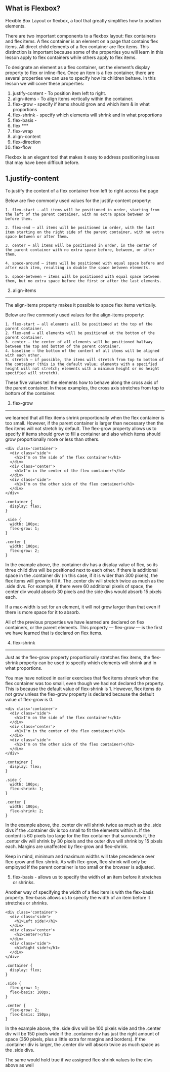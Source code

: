 ## What is Flexbox?

Flexible Box Layout or flexbox, a tool that greatly simplifies how to position elements.

There are two important components to a flexbox layout: flex containers and flex items. A flex container is an element on a page that contains flex items. All direct child elements of a flex container are flex items. This distinction is important because some of the properties you will learn in this lesson apply to flex containers while others apply to flex items.

To designate an element as a flex container, set the element’s display property to flex or inline-flex. Once an item is a flex container, there are several properties we can use to specify how its children behave. In this lesson we will cover these properties:

1.  justify-content - To position item left to right.
2.  align-items - To align items vertically within the container.
3.  flex-grow - specify if items should grow and which item & in what proportions
4.  flex-shrink - specify which elements will shrink and in what proportions
5.  flex-basis -
6.  flex \*\*\*
7.  flex-wrap
8.  align-content
9.  flex-direction
10. flex-flow

Flexbox is an elegant tool that makes it easy to address positioning issues that may have been difficult before.

## 1.justify-content

To justify the content of a flex container from left to right across the page

Below are five commonly used values for the justify-content property:

    1. flex-start — all items will be positioned in order, starting from the left of the parent container, with no extra space between or before them.

    2. flex-end — all items will be positioned in order, with the last item starting on the right side of the parent container, with no extra space between or after them.

    3. center — all items will be positioned in order, in the center of the parent container with no extra space before, between, or after them.

    4. space-around — items will be positioned with equal space before and after each item, resulting in double the space between elements.

    5. space-between — items will be positioned with equal space between them, but no extra space before the first or after the last elements.

2. align-items

---

The align-items property makes it possible to space flex items vertically.

Below are five commonly used values for the align-items property:

    1. flex-start — all elements will be positioned at the top of the parent container.
    2. flex-end — all elements will be positioned at the bottom of the parent container.
    3. center — the center of all elements will be positioned halfway between the top and bottom of the parent container.
    4. baseline — the bottom of the content of all items will be aligned with each other.
    5. stretch — if possible, the items will stretch from top to bottom of the container (this is the default value; elements with a specified height will not stretch; elements with a minimum height or no height specified will stretch).

These five values tell the elements how to behave along the cross axis of the parent container. In these examples, the cross axis stretches from top to bottom of the container.

3. flex-grow

---

we learned that all flex items shrink proportionally when the flex container is too small. However, if the parent container is larger than necessary then the flex items will not stretch by default. The flex-grow property allows us to specify if items should grow to fill a container and also which items should grow proportionally more or less than others.

```
<div class='container'>
  <div class='side'>
    <h1>I’m on the side of the flex container!</h1>
  </div>
  <div class='center'>
    <h1>I'm in the center of the flex container!</h1>
  </div>
  <div class='side'>
    <h1>I'm on the other side of the flex container!</h1>
  </div>
</div>

.container {
  display: flex;
}

.side {
  width: 100px;
  flex-grow: 1;
}

.center {
  width: 100px;
  flex-grow: 2;
}
```

In the example above, the .container div has a display value of flex, so its three child divs will be positioned next to each other. If there is additional space in the .container div (in this case, if it is wider than 300 pixels), the flex items will grow to fill it. The .center div will stretch twice as much as the .side divs. For example, if there were 60 additional pixels of space, the center div would absorb 30 pixels and the side divs would absorb 15 pixels each.

If a max-width is set for an element, it will not grow larger than that even if there is more space for it to absorb.

All of the previous properties we have learned are declared on flex containers, or the parent elements. This property — flex-grow — is the first we have learned that is declared on flex items.

4. flex-shrink

---

Just as the flex-grow property proportionally stretches flex items, the flex-shrink property can be used to specify which elements will shrink and in what proportions.

You may have noticed in earlier exercises that flex items shrank when the flex container was too small, even though we had not declared the property. This is because the default value of flex-shrink is 1. However, flex items do not grow unless the flex-grow property is declared because the default value of flex-grow is 0.

```
<div class='container'>
  <div class='side'>
    <h1>I'm on the side of the flex container!</h1>
  </div>
  <div class='center'>
    <h1>I'm in the center of the flex container!</h1>
  </div>
  <div class='side'>
    <h1>I'm on the other side of the flex container!</h1>
  </div>
</div>

.container {
  display: flex;
}

.side {
  width: 100px;
  flex-shrink: 1;
}

.center {
  width: 100px;
  flex-shrink: 2;
}
```

In the example above, the .center div will shrink twice as much as the .side divs if the .container div is too small to fit the elements within it. If the content is 60 pixels too large for the flex container that surrounds it, the .center div will shrink by 30 pixels and the outer divs will shrink by 15 pixels each. Margins are unaffected by flex-grow and flex-shrink.

Keep in mind, minimum and maximum widths will take precedence over flex-grow and flex-shrink. As with flex-grow, flex-shrink will only be employed if the parent container is too small or the browser is adjusted.

5.  flex-basis - allows us to specify the width of an item before it stretches or shrinks.

Another way of specifying the width of a flex item is with the flex-basis property. flex-basis allows us to specify the width of an item before it stretches or shrinks.

```
<div class='container'>
  <div class='side'>
    <h1>Left side!</h1>
  </div>
  <div class='center'>
    <h1>Center!</h1>
  </div>
  <div class='side'>
    <h1>Right side!</h1>
  </div>
</div>

.container {
  display: flex;
}

.side {
  flex-grow: 1;
  flex-basis: 100px;
}

.center {
  flex-grow: 2;
  flex-basis: 150px;
}
```

In the example above, the .side divs will be 100 pixels wide and the .center div will be 150 pixels wide if the .container div has just the right amount of space (350 pixels, plus a little extra for margins and borders). If the .container div is larger, the .center div will absorb twice as much space as the .side divs.

The same would hold true if we assigned flex-shrink values to the divs above as well
